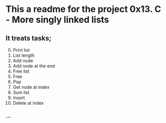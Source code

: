 # This a readme for the project 0x13. C - More singly linked lists
## It treats tasks;
0. Print list
1. List length
2. Add node
3. Add node at the end
4. Free list
5. Free
6. Pop
7. Get node at index
8. Sum list
9. Insert
10. Delete at index




### ...

